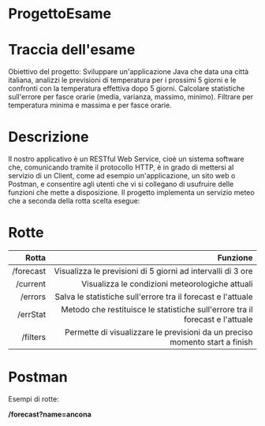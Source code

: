 # ProgettoEsame

# Traccia dell'esame
Obiettivo del progetto: Sviluppare un'applicazione Java che data una città italiana, analizzi le previsioni di temperatura per i prossimi 5 giorni e le confronti con la temperatura effettiva dopo 5 giorni. Calcolare statistiche sull'errore per fasce orarie (media, varianza, massimo, minimo). Filtrare per temperatura minima e massima e per fasce orarie.

# Descrizione
Il nostro applicativo è un RESTful Web Service, cioè un sistema software che, comunicando tramite il protocollo HTTP, è in grado di mettersi al servizio di un Client, come ad esempio un'applicazione, un sito web o Postman, e consentire agli utenti che vi si collegano di usufruire delle funzioni che mette a disposizione.
Il progetto implementa un servizio meteo che a seconda della rotta scelta esegue:

# Rotte
| Rotta        | Funzione                                                                     |
| ------------:| ----------------------------------------------------------------------------:|
| /forecast    |Visualizza le previsioni di 5 giorni ad intervalli di 3 ore                   |
|  /current    |Visualizza le condizioni meteorologiche attuali                               |
|  /errors     |Salva le statistiche sull'errore tra il forecast e l'attuale                  |
| /errStat     |Metodo che restituisce le statistiche sull'errore tra il forecast e l'attuale |
| /filters     |Permette di visualizzare le previsioni da un preciso momento start a finish   |

# Postman
Esempi di rotte:

**/forecast?name=ancona**
